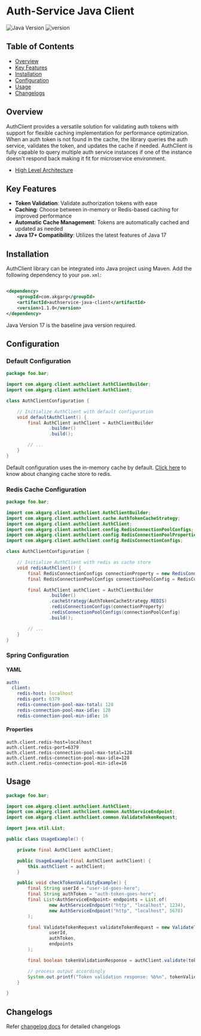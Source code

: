 # Auth-Service Java Client

![Java Version](https://img.shields.io/badge/Java-17-blue)
![version](https://img.shields.io/badge/version-1.1.0-blue)

## Table of Contents

- [Overview](#overview)
- [Key Features](#key-features)
- [Installation](#installation)
- [Configuration](#configuration)
- [Usage](#usage)
- [Changelogs](#changelogs)

## Overview

AuthClient provides a versatile solution for validating auth tokens with support for flexible caching implementation for
performance optimization.<br>
When an auth token is not found in the cache, the library queries the auth service, validates the token, and updates the
cache if needed. AuthClient is fully capable to query multiple auth service instances if one of the instance doesn't
respond back
making it fit for microservice environment.

* [High Level Architecture](docs/authclient_arch_overview.md)

## Key Features

- **Token Validation**: Validate authorization tokens with ease
- **Caching**: Choose between in-memory or Redis-based caching for improved performance
- **Automatic Cache Management**: Tokens are automatically cached and updated as needed
- **Java 17+ Compatibility**: Utilizes the latest features of Java 17

## Installation

AuthClient library can be integrated into Java project using Maven. Add the following dependency to your `pom.xml`:

```xml

<dependency>
    <groupId>com.akgarg</groupId>
    <artifactId>authservice-java-client</artifactId>
    <version>1.1.0</version>
</dependency>
```

Java Version 17 is the baseline java version required.

## Configuration

### Default Configuration

```java
package foo.bar;

import com.akgarg.client.authclient.AuthClientBuilder;
import com.akgarg.client.authclient.AuthClient;

class AuthClientConfiguration {

    // Initialize AuthClient with default configuration
    void defaultAuthClient() {
        final AuthClient authClient = AuthClientBuilder
                .builder()
                .build();

        // ...
    }
} 
```

Default configuration uses the in-memory cache by default. [Click here](#redis-cache-configuration) to know about
changing cache store to
redis.

### Redis Cache Configuration

```java
package foo.bar;

import com.akgarg.client.authclient.AuthClientBuilder;
import com.akgarg.client.authclient.cache.AuthTokenCacheStrategy;
import com.akgarg.client.authclient.AuthClient;
import com.akgarg.client.authclient.config.RedisConnectionPoolConfigs;
import com.akgarg.client.authclient.config.RedisConnectionPoolProperties;
import com.akgarg.client.authclient.config.RedisConnectionConfigs;

class AuthClientConfiguration {

    // Initialize AuthClient with redis as cache store
    void redisAuthClient() {
        final RedisConnectionConfigs connectionProperty = new RedisConnectionConfigs("localhost", 6379);
        final RedisConnectionPoolConfigs connectionPoolConfig = RedisConnectionPoolConfigs.withDefaults();

        final AuthClient authClient = AuthClientBuilder
                .builder()
                .cacheStrategy(AuthTokenCacheStrategy.REDIS)
                .redisConnectionConfigs(connectionProperty)
                .redisConnectionPoolConfigs(connectionPoolConfig)
                .build();

        // ...
    }
} 
```

### Spring Configuration

#### YAML

```yaml
auth:
  client:
    redis-host: localhost
    redis-port: 6379
    redis-connection-pool-max-total: 128
    redis-connection-pool-max-idle: 128
    redis-connection-pool-min-idle: 16
```

#### Properties

```properties
auth.client.redis-host=localhost
auth.client.redis-port=6379
auth.client.redis-connection-pool-max-total=128
auth.client.redis-connection-pool-max-idle=128
auth.client.redis-connection-pool-min-idle=16
```

## Usage

```java
package foo.bar;

import com.akgarg.client.authclient.AuthClient;
import com.akgarg.client.authclient.common.AuthServiceEndpoint;
import com.akgarg.client.authclient.common.ValidateTokenRequest;

import java.util.List;

public class UsageExample() {

    private final AuthClient authClient;

    public UsageExample(final AuthClient authClient) {
        this.authClient = authClient;
    }

    public void checkTokenValidityExample() {
        final String userId = "user-id-goes-here";
        final String authToken = "auth-token-goes-here";
        final List<AuthServiceEndpoint> endpoints = List.of(
                new AuthServiceEndpoint("http", "localhost", 1234),
                new AuthServiceEndpoint("http", "localhost", 5678)
        );

        final ValidateTokenRequest validateTokenRequest = new ValidateTokenRequest(
                userId,
                authToken,
                endpoints
        );

        final boolean tokenValidationResponse = authClient.validate(tokenValidationRequest);

        // process output accordingly
        System.out.printf("Token validation response: %b%n", tokenValidationResponse);
    }

}
```

## Changelogs

Refer [changelog docs](docs/changelogs.md) for detailed changelogs
